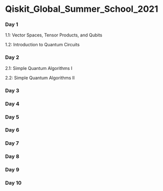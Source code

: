 # Qiskit_Global_Summer_School_2021

### Day 1
1.1: Vector Spaces, Tensor Products, and Qubits

1.2: Introduction to Quantum Circuits

### Day 2
2.1: Simple Quantum Algorithms I

2.2: Simple Quantum Algorithms II
### Day 3

### Day 4

### Day 5

### Day 6

### Day 7

### Day 8

### Day 9

### Day 10
